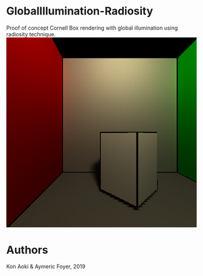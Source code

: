 # GlobalIllumination-Radiosity
Proof of concept Cornell Box rendering with global illumination using radiosity technique.
![Final rendering](Screenshot.PNG)

# Authors
Kon Aoki & Aymeric Foyer, 2019
